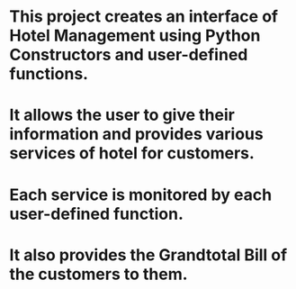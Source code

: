 # This project creates an interface of Hotel Management using Python Constructors and user-defined functions. 
# It allows the user to give their information and provides various services of hotel for customers. 
# Each service is monitored by each user-defined function. 
# It also provides the Grandtotal Bill of the customers to them.
